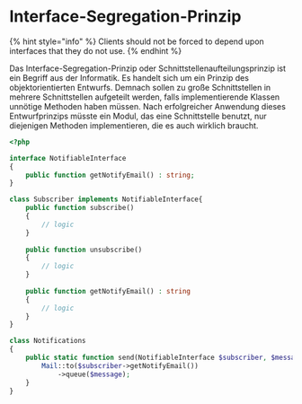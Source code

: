 # Interface-Segregation-Prinzip

{% hint style="info" %}
Clients should not be forced to depend upon interfaces that they do not use.
{% endhint %}

Das Interface-Segregation-Prinzip oder Schnittstellenaufteilungsprinzip ist ein Begriff aus der Informatik. Es handelt sich um ein Prinzip des objektorientierten Entwurfs. Demnach sollen zu große Schnittstellen in mehrere Schnittstellen aufgeteilt werden, falls implementierende Klassen unnötige Methoden haben müssen. Nach erfolgreicher Anwendung dieses Entwurfprinzips müsste ein Modul, das eine Schnittstelle benutzt, nur diejenigen Methoden implementieren, die es auch wirklich braucht.

```php
<?php

interface NotifiableInterface
{
	public function getNotifyEmail() : string;
}

class Subscriber implements NotifiableInterface{
	public function subscribe()
	{
		// logic
	}	
	
	public function unsubscribe()
	{
		// logic
	}
	
	public function getNotifyEmail() : string
	{
		// logic
	}
}

class Notifications
{
	public static function send(NotifiableInterface $subscriber, $message){
		Mail::to($subscriber->getNotifyEmail())
			->queue($message);
	}
}
```

